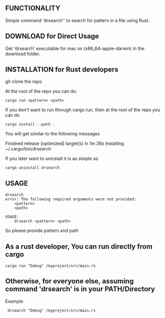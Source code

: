 ## FUNCTIONALITY

Simple command 'drsearch'' to search for pattern in a file using Rust.

## DOWNLOAD for Direct Usage

Get 'drsearch' executable for mac os (x86_64-apple-darwin) in the download folder.

## INSTALLATION for Rust developers
git clone the repo 

At the root of the repo you can do:

```
cargo run <pattern> <path>
```

If you don't want to run through cargo run, then at the root of the repo you can do
```
cargo install --path .
```

You will get similar to the following messages

Finished release [optimized] target(s) in 1m 26s
Installing ~/.cargo/bin/drsearch

If you later want to uninstall it is as simple as
```
cargo uninstall drsearch
```

## USAGE
~~~~
drsearch
error: The following required arguments were not provided:
    <pattern>
    <path>

USAGE:
    drsearch <pattern> <path>
~~~~

So please provide pattern and path


## As a rust developer, You can run directly from cargo

```
cargo run "Debug" /myproject/src/main.rs
```

## Otherwise, for everyone else, assuming command 'drsearch' is in your PATH/Directory
Example

```
 drsearch "Debug" /myproject/src/main.rs
```
